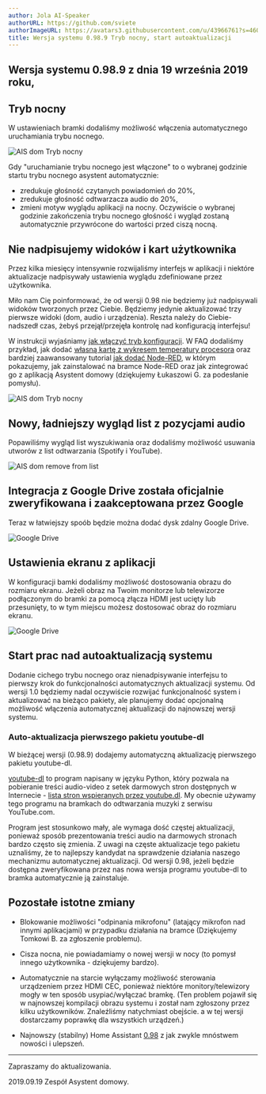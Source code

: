 ```yaml
---
author: Jola AI-Speaker
authorURL: https://github.com/sviete
authorImageURL: https://avatars3.githubusercontent.com/u/43966761?s=460&v=4
title: Wersja systemu 0.98.9 Tryb nocny, start autoaktualizacji
---
```


## Wersja systemu 0.98.9 z dnia 19 września 2019 roku,

## Tryb nocny

W ustawieniach bramki dodaliśmy możliwość włączenia automatycznego uruchamiania trybu nocnego.

![AIS dom Tryb nocny](/AIS-docs/img/en/blog/ais_dom_dark_mode.gif)

Gdy "uruchamianie trybu nocnego jest włączone" to o wybranej godzinie startu trybu nocnego asystent automatycznie:
- zredukuje głośność czytanych powiadomień do 20%,
- zredukuje głośność odtwarzacza audio do 20%,
- zmieni motyw wyglądu aplikacji na nocny.
Oczywiście o wybranej godzinie zakończenia trybu nocnego głośność i wygląd zostaną automatycznie przywrócone do wartości przed ciszą nocną.


## Nie nadpisujemy widoków i kart użytkownika

Przez kilka miesięcy intensywnie rozwijaliśmy interfejs w aplikacji i niektóre aktualizacje nadpisywały ustawienia wyglądu zdefiniowane przez użytkownika. 

Miło nam Cię poinformować, że od wersji 0.98 nie będziemy już nadpisywali widoków tworzonych przez Ciebie. Będziemy jedynie aktualizować trzy pierwsze widoki (dom, audio i urządzenia). Reszta należy do Ciebie- nadszedł czas, żebyś przejął/przejęła kontrolę nad konfiguracją interfejsu!

W instrukcji wyjaśniamy [jak włączyć tryb konfiguracji](/AIS-docs/docs/en/ais_app_ui_config.html).
W FAQ dodaliśmy przykład, jak dodać [własną kartę z wykresem temperatury procesora](/AIS-docs/docs/en/ais_gate_faq_config_yaml.html) oraz bardziej zaawansowany tutorial [jak dodać Node-RED](/AIS-docs/docs/en/ais_faq_node_red.html), w którym pokazujemy, jak zainstalować na bramce Node-RED oraz jak zintegrować go z aplikacją Asystent domowy (dziękujemy Łukaszowi G. za podesłanie pomysłu).

![AIS dom Tryb nocny](/AIS-docs/img/en/blog/0.88_definiuj_vidoki_i_karty.png)




## Nowy, ładniejszy wygląd list z pozycjami audio

Popawiliśmy wygląd list wyszukiwania oraz dodaliśmy możliwość usuwania utworów z list odtwarzania (Spotify i YouTube).

![AIS dom remove from list](/AIS-docs/img/en/blog/remove_from_yt_list.png)



## Integracja z Google Drive została oficjalnie zweryfikowana i zaakceptowana przez Google

Teraz w łatwiejszy spoób będzie można dodać dysk zdalny Google Drive.

![Google Drive](/AIS-docs/img/en/blog/drive_logowanie.png)



## Ustawienia ekranu z aplikacji 

W konfiguracji bamki dodaliśmy możliwość dostosowania obrazu do rozmiaru ekranu. 
Jeżeli obraz na Twoim monitorze lub telewizorze podłączonym do bramki za pomocą złącza HDMI jest ucięty lub przesunięty, to w tym miejscu możesz dostosować obraz do rozmiaru ekranu.

![Google Drive](/AIS-docs/img/en/blog/ustawienia_ekranu.png)



## Start prac nad autoaktualizacją systemu

Dodanie cichego trybu nocnego oraz nienadpisywanie interfejsu to pierwszy krok do funkcjonalności automatycznych aktualizacji systemu. Od wersji 1.0 będziemy nadal oczywiście rozwijać funkcjonalność system i aktualizować na bieżąco pakiety, ale planujemy dodać opcjonalną możliwość włączenia automatycznej aktualizacji do najnowszej wersji systemu.

### Auto-aktualizacja pierwszego pakietu youtube-dl

W bieżącej wersji (0.98.9) dodajemy automatyczną aktualizację pierwszego pakietu youtube-dl.

 <a href="https://github.com/ytdl-org/youtube-dl/" target="_blank">youtube-dl</a> to program napisany w języku Python, który pozwala na pobieranie treści audio-video z setek darmowych stron dostępnych w Internecie - <a href="http://ytdl-org.github.io/youtube-dl/supportedsites.html" target="_blank">lista stron wspieranych przez youtube.dl</a>.
My obecnie używamy tego programu na bramkach do odtwarzania muzyki z serwisu YouTube.com. 

Program jest stosunkowo mały, ale wymaga dość częstej aktualizacji, ponieważ sposób prezentowania treści audio na darmowych stronach bardzo często się zmienia. Z uwagi na częste aktualizacje tego pakietu uznaliśmy, że to najlepszy kandydat na sprawdzenie działania naszego mechanizmu automatycznej aktualizacji. Od wersji 0.98, jeżeli będzie dostępna zweryfikowana przez nas nowa wersja programu youtube-dl to bramka automatycznie ją zainstaluje. 



## Pozostałe istotne zmiany

- Blokowanie możliwości "odpinania mikrofonu" (latający mikrofon nad innymi aplikacjami) w przypadku działania na bramce (Dziękujemy Tomkowi B. za zgłoszenie problemu).

- Cisza nocna, nie powiadamiamy o nowej wersji w nocy (to pomysł innego użytkownika - dziękujemy bardzo).

- Automatycznie na starcie wyłączamy możliwość sterowania urządzeniem przez HDMI CEC, ponieważ niektóre monitory/telewizory mogły w ten sposób usypiać/wyłączać bramkę. (Ten problem pojawił się w najnowszej kompilacji obrazu systemu i został nam zgłoszony przez kilku użytkowników. Znaleźliśmy natychmiast obejście. a w tej wersji dostarczamy poprawkę dla wszystkich urządzeń.)

-  Najnowszy (stabilny) Home Assistant <a href="https://www.home-assistant.io/blog/2019/08/28/release-98/" target="_blank">0.98</a> z jak zwykle mnóstwem nowości i ulepszeń.



----
Zapraszamy do aktualizowania. 

2019.09.19 Zespół Asystent domowy.
